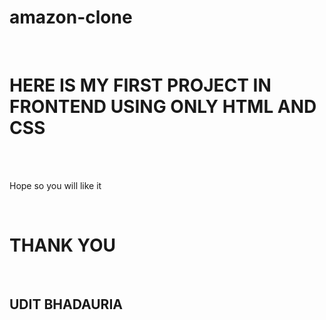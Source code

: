 # amazon-clone
<BR>
<H1>HERE IS MY FIRST PROJECT IN FRONTEND USING ONLY HTML AND CSS</H1>
<BR><BR>

<p>Hope so you will like it</p><br>
<h1>THANK YOU</h1><BR>
<H2>UDIT BHADAURIA</H2>
